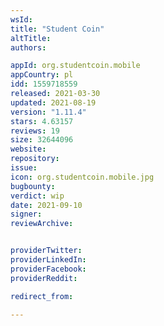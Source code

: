 ```yaml
---
wsId: 
title: "Student Coin"
altTitle: 
authors:

appId: org.studentcoin.mobile
appCountry: pl
idd: 1559718559
released: 2021-03-30
updated: 2021-08-19
version: "1.11.4"
stars: 4.63157
reviews: 19
size: 32644096
website: 
repository: 
issue: 
icon: org.studentcoin.mobile.jpg
bugbounty: 
verdict: wip
date: 2021-09-10
signer: 
reviewArchive:


providerTwitter: 
providerLinkedIn: 
providerFacebook: 
providerReddit: 

redirect_from:

---
```


